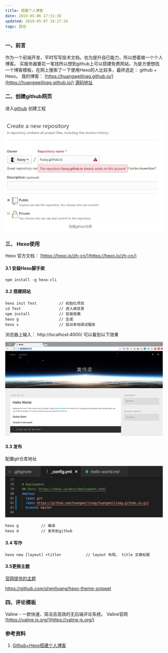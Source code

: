 ```yaml
---
title: 搭建个人博客
date: 2019-05-06 17:31:38
updated: 2019-05-07 18:17:24
tags: 其他
---
```





### 一、前言

作为一个前端开发，平时写写技术文档，也为提升自已能力，所以想着做一个个人博客。 买服务器要花一笔钱所以想到github上可以搭建免费网站，为是方便想找一个博客模板，在网上搜索了一下使用Hexo的人比较多，最终选定： github + Hexo。 我的博客： [https://huangweilinag.github.io/](https://huangweilinag.github.io/)  [源码地址](https://github.com/huangweilinag/huangweilinag.github.io/tree/master)





### 二、创建github网页

进入[github](https://github.com/ ) 创建工程

​	![image-20181127215608594](/images/blogs01.png)





### 三、 Hexo使用

Hexo 官方文档： [https://hexo.io/zh-cn/](https://hexo.io/zh-cn/)

#### 3.1 安装Hexo脚手架

```
npm install -g hexo-cli
```



#### 3.2 搭建网站

```
hexo init Test			// 初始化项目
cd Test					// 进入根目录
npm install				// 安装依懒
hexo g					// 生成
hexo s					// 启动本地调试服务
```

浏览器上输入： http://localhost:4000/  可以看到以下效果

![image-20181127215608594](/images/blogs02.png)



#### 3.3 发布

配置git仓库地址

![image-20181127215608594](/images/blogs03.png)

```
hexo g			// 编译
hexo d			// 发布到github
```



#### 3.4 写作

```
hexo new [layout] <title>			// layout 布局， title 文章标题
```



#### 3.5更换主题

[官网提供的主题](https://hexo.io/themes/)

https://github.com/shenliyang/hexo-theme-snippet



### 四、评论模板

Valine - 一款快速、简洁且高效的无后端评论系统。 Valine官网[https://valine.js.org/](https://valine.js.org/)





### 参考资料

1. [Github+Hexo搭建个人博客](https://www.jianshu.com/p/1bc0f13c3b97)

